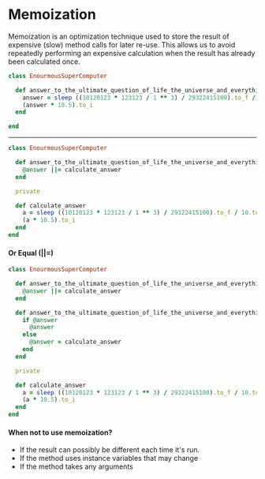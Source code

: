 # Memoization

Memoization is an optimization technique used to store the result of expensive (slow) method calls for later re-use. This allows us to avoid repeatedly performing an expensive calculation when the result has already been calculated once.
```ruby
class EnourmousSuperComputer

  def answer_to_the_ultimate_question_of_life_the_universe_and_everything
    answer = sleep ((10120123 * 123123 / 1 ** 3) / 29322415100).to_f / 10.to_f
    (answer * 10.5).to_i
  end

end
```
--------
```ruby
class EnourmousSuperComputer

  def answer_to_the_ultimate_question_of_life_the_universe_and_everything
    @answer ||= calculate_answer
  end

  private

  def calculate_answer
    a = sleep ((10120123 * 123123 / 1 ** 3) / 29322415100).to_f / 10.to_f
    (a * 10.5).to_i
  end
end
```
#### Or Equal (||=)

```ruby
class EnourmousSuperComputer

  def answer_to_the_ultimate_question_of_life_the_universe_and_everything
    @answer ||= calculate_answer
  end

  def answer_to_the_ultimate_question_of_life_the_universe_and_everything
    if @answer
      @answer
    else
      @answer = calculate_answer
    end
  end

  private

  def calculate_answer
    a = sleep ((10120123 * 123123 / 1 ** 3) / 29322415100).to_f / 10.to_f
    (a * 10.5).to_i
  end
end
```


#### When not to use memoization?

- If the result can possibly be different each time it's run.
- If the method uses instance variables that may change
- If the method takes any arguments
